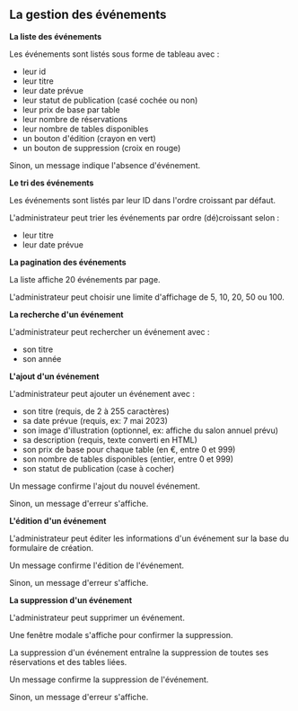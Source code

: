 ## La gestion des événements

**La liste des événements**

Les événements sont listés sous forme de tableau avec :

- leur id
- leur titre
- leur date prévue
- leur statut de publication (casé cochée ou non)
- leur prix de base par table
- leur nombre de réservations
- leur nombre de tables disponibles
- un bouton d'édition (crayon en vert)
- un bouton de suppression (croix en rouge)

Sinon, un message indique l'absence d'événement.

**Le tri des événements**

Les événements sont listés par leur ID dans l'ordre croissant par défaut.

L'administrateur peut trier les événements par ordre (dé)croissant selon :

- leur titre
- leur date prévue

**La pagination des événements**

La liste affiche 20 événements par page.

L'administrateur peut choisir une limite d'affichage de 5, 10, 20, 50 ou 100.

**La recherche d'un événement**

L'administrateur peut rechercher un événement avec :

- son titre
- son année

**L'ajout d'un événement**

L'administrateur peut ajouter un événement avec :

- son titre (requis, de 2 à 255 caractères)
- sa date prévue (requis, ex: 7 mai 2023)
- son image d'illustration (optionnel, ex: affiche du salon annuel prévu)
- sa description (requis, texte converti en HTML)
- son prix de base pour chaque table (en €, entre 0 et 999)
- son nombre de tables disponibles (entier, entre 0 et 999)
- son statut de publication (case à cocher)

Un message confirme l'ajout du nouvel événement.

Sinon, un message d'erreur s'affiche.

**L'édition d'un événement**

L'administrateur peut éditer les informations d'un événement sur la base du formulaire de création.

Un message confirme l'édition de l'événement.

Sinon, un message d'erreur s'affiche.

**La suppression d'un événement**

L'administrateur peut supprimer un événement.

Une fenêtre modale s'affiche pour confirmer la suppression.

La suppression d'un événement entraîne la suppression de toutes ses réservations et des tables liées.

Un message confirme la suppression de l'événement.

Sinon, un message d'erreur s'affiche.
